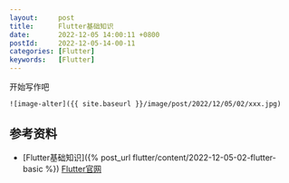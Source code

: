 ```yaml
---
layout:     post
title:      Flutter基础知识
date:       2022-12-05 14:00:11 +0800
postId:     2022-12-05-14-00-11
categories: [Flutter]
keywords:   [Flutter]
---
```


开始写作吧
```
![image-alter]({{ site.baseurl }}/image/post/2022/12/05/02/xxx.jpg)
```

## 参考资料
* [Flutter基础知识]({% post_url flutter/content/2022-12-05-02-flutter-basic %})
[Flutter官网](https://docs.flutter.dev/)
